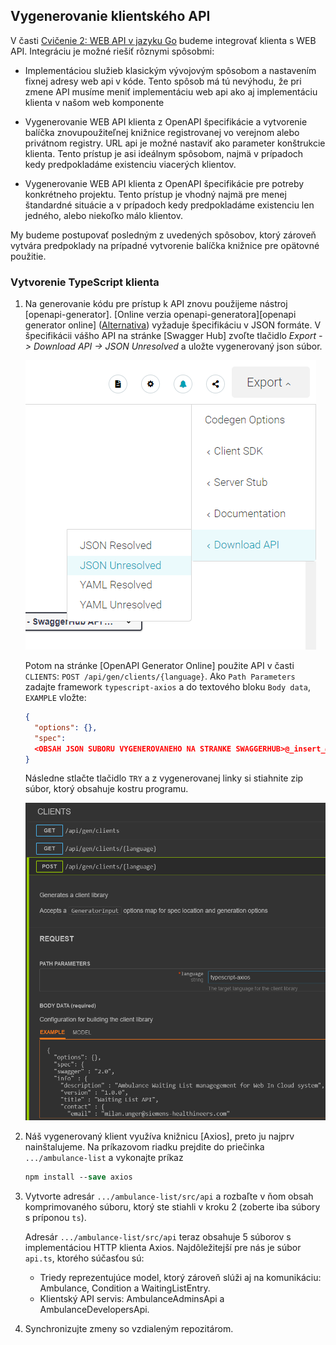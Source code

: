 ## Vygenerovanie klientského API

V časti [Cvičenie 2: WEB API v jazyku Go](../02.WebApi-Go/000-README.md) budeme integrovať klienta s WEB API. Integráciu je možné riešiť rôznymi spôsobmi:

* Implementáciou služieb klasickým vývojovým spôsobom a nastavením fixnej adresy web api v kóde. Tento spôsob má tú nevýhodu, že pri zmene API musíme meniť implementáciu web api ako aj implementáciu klienta v našom web komponente

* Vygenerovanie WEB API klienta z OpenAPI špecifikácie a vytvorenie balíčka znovupoužiteľnej knižnice registrovanej vo verejnom alebo privátnom registry. URL api je možné nastaviť ako parameter konštrukcie klienta. Tento prístup je asi ideálnym spôsobom, najmä v prípadoch kedy predpokladáme existenciu viacerých klientov.

* Vygenerovanie WEB API klienta z OpenAPI špecifikácie pre potreby konkrétneho projektu. Tento prístup je vhodný najmä pre menej štandardné situácie a v prípadoch kedy predpokladáme existenciu len jedného, alebo niekoľko málo klientov.

My budeme postupovať posledným z uvedených spôsobov, ktorý zároveň vytvára predpoklady na prípadné vytvorenie balíčka knižnice pre opätovné použitie.

### Vytvorenie TypeScript klienta

1. Na generovanie kódu pre prístup k API znovu použijeme nástroj [openapi-generator]. [Online verzia openapi-generatora][openapi generator online] ([Alternativa](http://api-latest-master.openapi-generator.tech/index.html)) vyžaduje špecifikáciu v JSON formáte. V špecifikácii vášho API na stránke [Swagger Hub] zvoľte tlačidlo  _Export -> Download API -> JSON Unresolved_ a uložte vygenerovaný json súbor.

   ![Export JSON specifikacie](./img/dojo-04-swagger-export.png)

   Potom na stránke [OpenAPI Generator Online] použite API v časti `CLIENTS`: `POST /api/gen/clients/{language}`. Ako `Path Parameters` zadajte framework `typescript-axios` a do textového bloku `Body data`, `EXAMPLE` vložte:

    ```json
    {
      "options": {},
      "spec": 
      <OBSAH JSON SUBORU VYGENEROVANEHO NA STRANKE SWAGGERHUB>@_insert_@
    }
    ```

   Následne stlačte tlačidlo `TRY` a z vygenerovanej linky si stiahnite zip súbor, ktorý obsahuje kostru programu.

   ![Export špecifikácie](./img/dojo-11-openapi-client.png)

2. Náš vygenerovaný klient využíva knižnicu [Axios], preto ju najprv nainštalujeme. Na príkazovom riadku prejdite do priečinka `.../ambulance-list` a vykonajte príkaz

    ```ps
    npm install --save axios
    ```

3. Vytvorte adresár `.../ambulance-list/src/api` a rozbaľte v ňom obsah komprimovaného súboru, ktorý ste stiahli v kroku 2 (zoberte iba súbory s príponou `ts`).

   Adresár `.../ambulance-list/src/api` teraz obsahuje 5 súborov s implementáciou HTTP klienta Axios. Najdôležitejší pre nás je súbor `api.ts`, ktorého súčasťou sú:
   * Triedy reprezentujúce model, ktorý zároveň slúži aj na komunikáciu: Ambulance, Condition a WaitingListEntry.
   * Klientský API servis: AmbulanceAdminsApi a AmbulanceDevelopersApi.

4. Synchronizujte zmeny so vzdialeným repozitárom.

